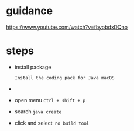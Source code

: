 # guidance

https://www.youtube.com/watch?v=fbyobdxDQno

# steps

- install package
  ```
  Install the coding pack for Java macOS
  ```
-

- open menu
  `ctrl + shift + p`
- search `java create`
- click and select` no build tool`
